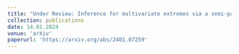 ```yaml
---
title: "Under Review: Inference for multivariate extremes via a semi-parametric angular-radial model (joint with E. Mackay and P. Jonathan)"
collection: publications
date: 14.01.2024
venue: 'arXiv'
paperurl: 'https://arxiv.org/abs/2401.07259'
---
```

